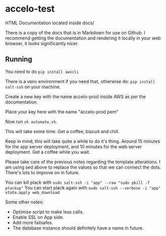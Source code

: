 # accelo-test

HTML Documentation located inside docs/

There is a copy of the docs that is in Markdown for use on Github. I recommend getting the documentation and rendering it locally in your web browser, it looks significantly nicer.

## Running

You need to do `pip install awscli`

There is a venv environment if you need that, otherwise do: `pip install salt-ssh` on your machine.

Create a new key with the name accelo-prod inside AWS as per the documentation.

Place your key here with the name "accelo-prod.pem"

Now run `sh automate.sh`.

This will take some time. Get a coffee, biscuit and chill.

Keep in mind, this will take quite a while to do it's thing. Around 15 minutes for the app server deployment, and 10 minutes for the web server deployment. Get a coffee while you wait.

Please take care of the previous notes regarding the template alterations. I am using sed above to replace the values so that we can connect the dots. There's lots to improve on in future.

You can kill plack with `sudo salt-ssh -i "app" --raw "sudo pkill -f plackup"` You can start plack again with `sudo salt-ssh --verbose -i "app" state.apply web_download`

Some other notes:

* Optimise script to make less calls.
* Enable SSL on App side.
* Add more failsafes.
* The database instance should definitely have a name in future.
